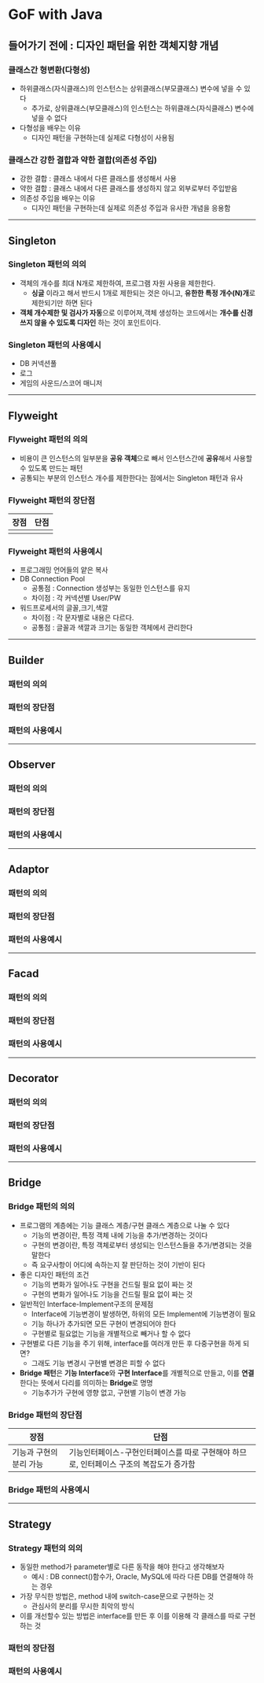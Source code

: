 # GoF with Java

## 들어가기 전에 : 디자인 패턴을 위한 객체지향 개념
### 클래스간 형변환(다형성)
- 하위클래스(자식클래스)의 인스턴스는 상위클래스(부모클래스) 변수에 넣을 수 있다
    - 추가로, 상위클래스(부모클래스)의 인스턴스는 하위클래스(자식클래스) 변수에 넣을 수 없다
- 다형성을 배우는 이유
    - 디자인 패턴을 구현하는데 실제로 다형성이 사용됨

### 클래스간 강한 결합과 약한 결합(의존성 주입)
- 강한 결합 : 클래스 내에서 다른 클래스를 생성해서 사용
- 약한 결합 : 클래스 내에서 다른 클래스를 생성하지 않고 외부로부터 주입받음
- 의존성 주입을 배우는 이유
    - 디자인 패턴을 구현하는데 실제로 의존성 주입과 유사한 개념을 응용함 
---
## Singleton
### Singleton 패턴의 의의
- 객체의 개수를 최대 N개로 제한하여, 프로그램 자원 사용을 제한한다.
    - **싱글** 이라고 해서 반드시 1개로 제한되는 것은 아니고, **유한한 특정 개수(N)개**로 제한되기만 하면 된다
- **객체 개수제한 및 검사가 자동**으로 이루어져,객체 생성하는 코드에서는 **개수를 신경쓰지 않을 수 있도록 디자인** 하는 것이 포인트이다.
### Singleton 패턴의 사용예시
- DB 커넥션풀
- 로그
- 게임의 사운드/스코어 매니저
---
## Flyweight
### Flyweight 패턴의 의의
- 비용이 큰 인스턴스의 일부분을 **공유 객체**으로 빼서 인스턴스간에 **공유**해서 사용할 수 있도록 만드는 패턴
- 공통되는 부분의 인스턴스 개수를 제한한다는 점에서는 Singleton 패턴과 유사

### Flyweight 패턴의 장단점
|장점|단점|
|--|--|
|||

### Flyweight 패턴의 사용예시
- 프로그래밍 언어들의 얕은 복사
- DB Connection Pool
    - 공통점 : Connection 생성부는 동일한 인스턴스를 유지
    - 차이점 : 각 커넥션별 User/PW
- 워드프로세서의 글꼴,크기,색깔
    - 차이점 : 각 문자별로 내용은 다르다.
    - 공통점 : 글꼴과 색깔과 크기는 동일한 객체에서 관리한다
---
## Builder
### 패턴의 의의
### 패턴의 장단점
### 패턴의 사용예시
---
## Observer
### 패턴의 의의
### 패턴의 장단점
### 패턴의 사용예시
---
## Adaptor
### 패턴의 의의
### 패턴의 장단점
### 패턴의 사용예시
---
## Facad
### 패턴의 의의
### 패턴의 장단점
### 패턴의 사용예시
---
## Decorator
### 패턴의 의의
### 패턴의 장단점
### 패턴의 사용예시
---
## Bridge
### Bridge 패턴의 의의
- 프로그램의 계층에는 기능 클래스 계층/구현 클래스 계층으로 나눌 수 있다
    - 기능의 변경이란, 특정 객체 내에 기능을 추가/변경하는 것이다
    - 구현의 변경이란, 특정 객체로부터 생성되는 인스턴스들을 추가/변경되는 것을 말한다
    - 즉 요구사항이 어디에 속하는지 잘 판단하는 것이 기반이 된다
- 좋은 디자인 패턴의 조건
    - 기능의 변화가 일어나도 구현을 건드릴 필요 없이 짜는 것
    - 구현의 변화가 일어나도 기능을 건드릴 필요 없이 짜는 것
- 일반적인 Interface-Implement구조의 문제점
    - Interface에 기능변경이 발생하면, 하위의 모든 Implement에 기능변경이 필요
    - 기능 하나가 추가되면 모든 구현이 변경되어야 한다
    - 구현별로 필요없는 기능을 개별적으로 빼거나 할 수 없다
- 구현별로 다른 기능을 주기 위해, interface를 여러개 만든 후 다중구현을 하게 되면?
    - 그래도 기능 변경시 구현별 변경은 피할 수 없다
- **Bridge 패턴**은 **기능 Interface**와 **구현 Interface**를 개별적으로 만들고, 이를 **연결** 한다는 뜻에서 다리를 의미하는 **Bridge**로 명명
    - 기능추가가 구현에 영향 없고, 구현별 기능이 변경 가능

### Bridge 패턴의 장단점
|장점|단점|
|--|--|
|기능과 구현의 분리 가능|기능인터페이스-구현인터페이스를 따로 구현해야 하므로, 인터페이스 구조의 복잡도가 증가함|

### Bridge 패턴의 사용예시
---
## Strategy
### Strategy 패턴의 의의
- 동일한 method가 parameter별로 다른 동작을 해야 한다고 생각해보자
    - 예시 : DB connect()함수가, Oracle, MySQL에 따라 다른 DB를 연결해야 하는 경우
- 가장 무식한 방법은, method 내에 switch-case문으로 구현하는 것
    - 관심사의 분리를 무시한 최악의 방식
- 이를 개선할수 있는 방법은 interface를 만든 후 이를 이용해 각  클래스를 따로 구현하는 것

### 패턴의 장단점

### 패턴의 사용예시
